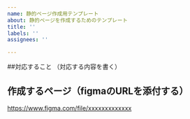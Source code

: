 ```yaml
---
name: 静的ページ作成用テンプレート
about: 静的ページを作成するためのテンプレート
title: ''
labels: ''
assignees: ''

---
```


##対応すること
（対応する内容を書く）

## 作成するページ（figmaのURLを添付する）
https://www.figma.com/file/xxxxxxxxxxxxx
